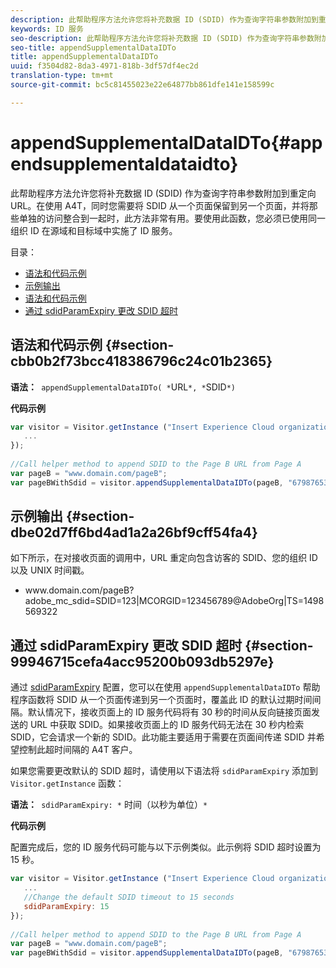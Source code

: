 ```yaml
---
description: 此帮助程序方法允许您将补充数据 ID (SDID) 作为查询字符串参数附加到重定向 URL。在使用 A4T，同时您需要将 SDID 从一个页面保留到另一个页面，并将那些单独的访问整合到一起时，此方法非常有用。要使用此函数，您必须已使用同一组织 ID 在源域和目标域中实施了 ID 服务。
keywords: ID 服务
seo-description: 此帮助程序方法允许您将补充数据 ID (SDID) 作为查询字符串参数附加到重定向 URL。在使用 A4T，同时您需要将 SDID 从一个页面保留到另一个页面，并将那些单独的访问整合到一起时，此方法非常有用。要使用此函数，您必须已使用同一组织 ID 在源域和目标域中实施了 ID 服务。
seo-title: appendSupplementalDataIDTo
title: appendSupplementalDataIDTo
uuid: f3504d82-8da3-4971-818b-3df57df4ec2d
translation-type: tm+mt
source-git-commit: bc5c81455023e22e64877bb861dfe141e158599c

---
```



# appendSupplementalDataIDTo{#appendsupplementaldataidto}

此帮助程序方法允许您将补充数据 ID (SDID) 作为查询字符串参数附加到重定向 URL。在使用 A4T，同时您需要将 SDID 从一个页面保留到另一个页面，并将那些单独的访问整合到一起时，此方法非常有用。要使用此函数，您必须已使用同一组织 ID 在源域和目标域中实施了 ID 服务。

目录：

<ul class="simplelist"> 
 <li> <a href="../../library/get-set/appendsupplementaldataidto.md#section-cbb0b2f73bcc418386796c24c01b2365" format="dita" scope="local"> 语法和代码示例 </a> </li> 
 <li> <a href="../../library/get-set/appendsupplementaldataidto.md#section-dbe02d7ff6bd4ad1a2a26bf9cff54fa4" format="dita" scope="local"> 示例输出 </a> </li> 
 <li> <a href="../../library/get-set/appendsupplementaldataidto.md#section-cbb0b2f73bcc418386796c24c01b2365" format="dita" scope="local"> 语法和代码示例 </a> </li> 
 <li> <a href="../../library/get-set/appendsupplementaldataidto.md#section-99946715cefa4acc95200b093db5297e" format="dita" scope="local"> 通过 sdidParamExpiry 更改 SDID 超时 </a> </li> 
</ul>

## 语法和代码示例 {#section-cbb0b2f73bcc418386796c24c01b2365}

**语法：**` appendSupplementalDataIDTo( *`URL`*, *`SDID`*)`

**代码示例**

```js
var visitor = Visitor.getInstance ("Insert Experience Cloud organization ID here",{ 
   ... 
}); 
 
//Call helper method to append SDID to the Page B URL from Page A 
var pageB = "www.domain.com/pageB"; 
var pageBWithSdid = visitor.appendSupplementalDataIDTo(pageB, "67987653465787219");
```

## 示例输出 {#section-dbe02d7ff6bd4ad1a2a26bf9cff54fa4}

如下所示，在对接收页面的调用中，URL 重定向包含访客的 SDID、您的组织 ID 以及 UNIX 时间戳。

<ul class="simplelist"> 
 <li> <span class="codeph"> www.domain.com/pageB?adobe_mc_sdid=SDID=123|MCORGID=123456789@AdobeOrg|TS=1498569322 </span> </li> 
</ul>

## 通过 sdidParamExpiry 更改 SDID 超时 {#section-99946715cefa4acc95200b093db5297e}

通过 [sdidParamExpiry](../../library/function-vars/sdidparamexpiry.md#reference-cef3fd03c43b4772b2422e220b40a458) 配置，您可以在使用 `appendSupplementalDataIDTo` 帮助程序函数将 SDID 从一个页面传递到另一个页面时，覆盖此 ID 的默认过期时间间隔。默认情况下，接收页面上的 ID 服务代码将有 30 秒的时间从反向链接页面发送的 URL 中获取 SDID。如果接收页面上的 ID 服务代码无法在 30 秒内检索 SDID，它会请求一个新的 SDID。此功能主要适用于需要在页面间传递 SDID 并希望控制此超时间隔的 A4T 客户。

如果您需要更改默认的 SDID 超时，请使用以下语法将 `sdidParamExpiry` 添加到 `Visitor.getInstance` 函数：

**语法：**` sdidParamExpiry: *` 时间（以秒为单位）`*`

**代码示例**

配置完成后，您的 ID 服务代码可能与以下示例类似。此示例将 SDID 超时设置为 15 秒。

```js
var visitor = Visitor.getInstance ("Insert Experience Cloud organization ID here",{ 
   ... 
   //Change the default SDID timeout to 15 seconds 
   sdidParamExpiry: 15 
}); 
 
//Call helper method to append SDID to the Page B URL from Page A 
var pageB = "www.domain.com/pageB"; 
var pageBWithSdid = visitor.appendSupplementalDataIDTo(pageB, "67987653465787219"); 
```

